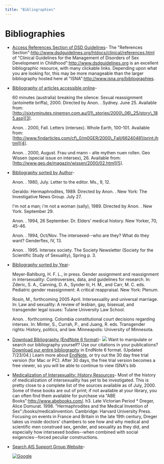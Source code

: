 ```yaml
---
title: "Bibliographies"
---
```


# Bibliographies

*   [Access References Section of DSD Guidelines][1]\- The "References Section":http://www.dsdguidelines.org/htdocs/clinical/references.html of "Clinical Guidelines for the Management of Disorders of Sex Development in Childhood":http://www.dsdguidelines.org is an excellent bibliographic resource, with many clickable links. Depending upon what you are looking for, this may be more manageable than the larger bibliography hosted here at "ISNA":http://www.isna.org/bibliographies.
*   [Bibliography of articles accessible online][2]\-
    
    60 minutes (australia) breaking the silence: Sexual reassignment (antoinette briffa), 2000. Directed by Anon. . Sydney. June 25. Available from: [http://sixtyminutes.ninemsn.com.au/01\_stories/2000\_06\_25/story\_185.asp][3].
    
    Anon. . 2000, Fall. Letters (intersex). Whole Earth, 100-101. Available from: [http://www.findarticles.com/cf\_0/m0GER/2000\_Fall/66240481/print.jhtml][4].
    
    Anon. . 2000, August. Frau und mann - alte mythen nuen rollen. Geo Wissen (special issue on intersex), 26. Available from: [http://www.geo.de/magazin/wissen/2000/02.html][5].
    
*   [Bibliography sorted by Author][6]\-
    
    Anon. . 1980, July. Letter to the editor. Ms., 9, 12.
    
    Geraldo: Hermaphrodites, 1989. Directed by Anon. . New York: The Investigative News Group. July 27.
    
    I'm not a man; i'm not a woman (sally), 1989. Directed by Anon. . New York. September 29.
    
    Anon. . 1994, 26 September. Dr. Elders’ medical history. New Yorker, 70, 45-46.
    
    Anon. . 1994, Oct/Nov. The intersexed--who are they? What do they want? Genderflex, IV, 13.
    
    Anon. . 1995. Intersex society. The Society Newsletter (Society for the Scientific Study of Sexuality), Spring p. 3.
    
*   [Bibliography sorted by Year][7]\-
    
    Meyer-Bahlburg, H. F. L., in press. Gender assignment and reassignment in intersexuality: Controversies, data, and guidelines for research. In: Zderic, S. A., Canning, D. A., Synder Iii, H. M., and Carr, M. C. eds. Pediatric gender reassignment: A critical reappraisal. New York: Plenum.
    
    Rosin, M., forthcoming 2005 April. Intersexuality and universal marriage. In: Law and sexuality: A review of lesbian, gay, bisexual, and transgender legal issues: Tulane University Law School.
    
    Anon. . forthcoming. Colombia constitutional court decisions regarding intersex. In: Minter, S., Currah, P., and Juang, R. eds. Transgender rights: History, politics, and law. Minneapolis: University of Minnesota.
    
*   [Download Bibliography (EndNote 6 format)][8]\- [![](/img/books/endnote.gif)][9] Want to manipulate or search our bibliography yourself? Use our citations in your publications? [Download our entire bibliography][10] in EndNote 6 format. (Updated 7/23/04.) Learn more about [EndNote][11], or try out the 30 day free trial version (for Mac or PC). After 30 days, the free trial version becomes a free viewer, so you will be able to continue to view ISNA's bib
*   [Medicalization of Intersexuality: History Resources][12]\- Most of the history of medicalization of intersexuality has yet to be investigated. This is pretty close to a complete list of the sources available as of July, 2000. Some of these books are out of print; if not available at your library, you can often find them available for purchase via "ABE Books":http://www.abebooks.com/. h3. Late Victorian Period \* Dreger, Alice Domurat. 1998. "Hermaphrodites and the Medical Invention of Sex":/books/medicalinvention. Cambridge: Harvard University Press. Focusing on events in France and Britain in the late 19th century, Dreger takes us inside doctors' chambers to see how and why medical and scientific men construed sex, gender, and sexuality as they did, and especially how intersexed bodies--when combined with social exigencies--forced peculiar constructions.
*   [Search AIS Support Group Website][13]\-
    
    [![Google](http://www.google.com/logos/Logo_40wht.gif)][14]


[1]: /node/1137
[2]: /bibliographies/with_urls
[3]: http://sixtyminutes.ninemsn.com.au/01_stories/2000_06_25/story_185.asp
[4]: http://www.findarticles.com/cf_0/m0GER/2000_Fall/66240481/print.jhtml
[5]: http://www.geo.de/magazin/wissen/2000/02.html
[6]: /bibliographies/author
[7]: /bibliographies/year
[8]: /node/626
[9]: http://www.endnote.com/
[10]: /library/ISNA_bibliography.enl.zip
[11]: http://www.endnote.com/
[12]: /library/earlyhistory
[13]: /node/652
[14]: http://www.google.com/search
